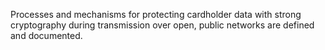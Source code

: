 Processes and mechanisms for protecting cardholder data with strong cryptography during transmission over open, public networks are defined and documented.
